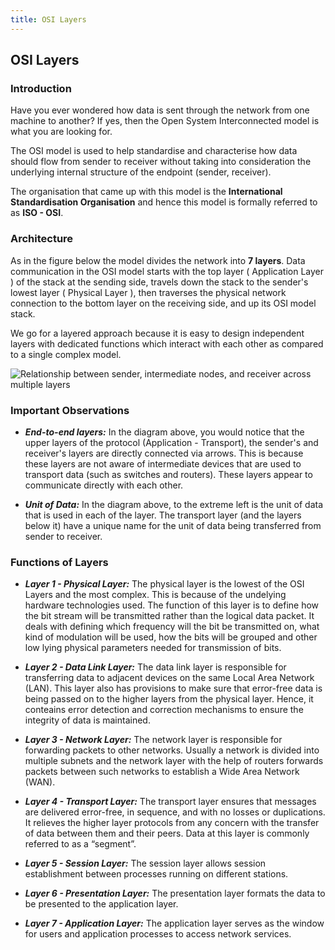 ```yaml
---
title: OSI Layers 
---
```

## OSI Layers

### Introduction

Have you ever wondered how data is sent through the network from one machine to another? If yes, then the Open System Interconnected model is what you are looking for. 

The OSI model is used to help standardise and characterise how data should flow from sender to receiver without taking into consideration the underlying internal structure of the endpoint (sender, receiver).

The organisation that came up with this model is the **International Standardisation Organisation** and hence this model is formally referred to as **ISO - OSI**.

### Architecture 

As in the figure below the model divides the network into **7 layers**. Data communication in the OSI model starts with the top layer ( Application Layer ) of the stack at the sending side, travels down the stack to the sender's lowest layer ( Physical Layer ), then traverses the physical network connection to the bottom layer on the receiving side, and up its OSI model stack. 

We go for a layered approach because it is easy to design independent layers with dedicated functions which interact with each other as compared to a single complex model.

![Relationship between sender, intermediate nodes, and receiver across multiple layers](https://user-images.githubusercontent.com/16820612/33828192-2773b920-de91-11e7-8804-08dbfaf0143a.jpg)

### **Important Observations**

* _**End-to-end layers:**_
In the diagram above, you would notice that the upper layers of the protocol (Application - Transport), the sender's and receiver's layers are directly connected via arrows. This is because these layers are not aware of intermediate devices that are used to transport data (such as switches and routers). These layers appear to communicate directly with each other.

* _**Unit of Data:**_
In the diagram above, to the extreme left is the unit of data that is used in each of the layer. The transport layer (and the layers below it) have a unique name for the unit of data being transferred from sender to receiver. 

### **Functions of Layers**

* _**Layer 1 - Physical Layer:**_  The physical layer is the lowest of the OSI Layers and the most complex. This is because of the undelying hardware technologies used. The function of this layer is to define how the bit stream will be transmitted rather than the logical data packet. It deals with defining which frequency will the bit be transmitted on, what kind of modulation will be used, how the bits will be grouped and other low lying physical parameters needed for transmission of bits.

* _**Layer 2 - Data Link Layer:**_ The data link layer is responsible for transferring data to adjacent devices on the same Local Area Network (LAN). This layer also has provisions to make sure that error-free data is being passed on to the higher layers from the physical layer. Hence, it conteains error detection and correction mechanisms to ensure the integrity of data is maintained.

* _**Layer 3 - Network Layer:**_ The network layer is responsible for forwarding packets to other networks. Usually a network is divided into multiple subnets and the network layer with the help of routers forwards packets between such networks to establish a Wide Area Network (WAN). 

* _**Layer 4 - Transport Layer:**_ The transport layer ensures that messages are delivered error-free, in sequence, and with no losses or duplications. It relieves the higher layer protocols from any concern with the transfer of data between them and their peers. Data at this layer is commonly referred to as a “segment”.

* _**Layer 5 - Session Layer:**_ The session layer allows session establishment between processes running on different stations. 

* _**Layer 6 - Presentation Layer:**_ The presentation layer formats the data to be presented to the application layer. 

* _**Layer 7 - Application Layer:**_ The application layer serves as the window for users and application processes to access network services.
